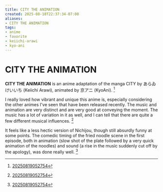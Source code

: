 ```yaml
---
title: CITY THE ANIMATION
created: 2025-08-18T22:37:34-07:00
aliases:
- CITY THE ANIMATION
tags:
- anime
- favorite
- keiichi-arawi
- kyo-ani
---
```


# CITY THE ANIMATION

**CITY THE ANIMATION** is an anime adaptation of the manga CITY by あらゐけいいち (Keiichi Arawi), animated by 京アニ (KyoAni). [^1]

I really loved how vibrant and unique this anime is, especially considering the other animes I've seen that have been released recently. The music and animation are very distinct and are very good at conveying the moment. The music has a lot of variation in it as well, and I can tell that there are quite a few different musical influences. [^1]

It feels like a less hectic version of Nichijou, though still absurdly funny at some points. The comedic timing of the fried noodle scene in the first episode, both in animation (slow shot of the plate followed by a very quick animation of the noodles) and sound (a rise in the music suddenly cut off by the apology), was done really well. [^1]

[^1]: [20250819052754](../entries/20250819052754.md)